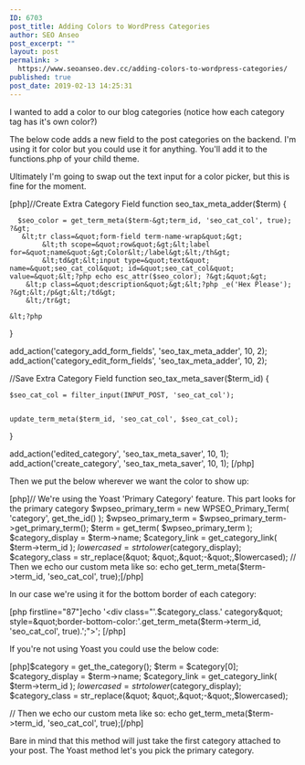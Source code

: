 ```yaml
---
ID: 6703
post_title: Adding Colors to WordPress Categories
author: SEO Anseo
post_excerpt: ""
layout: post
permalink: >
  https://www.seoanseo.dev.cc/adding-colors-to-wordpress-categories/
published: true
post_date: 2019-02-13 14:25:31
---
```

<!-- wp:paragraph -->
<p>I wanted to add a color to our blog categories (notice how each category tag has it's own color?)
</p>
<!-- /wp:paragraph -->

<!-- wp:paragraph -->
<p>
The below code adds a new field to the post categories on the backend. I'm using it for color but you could use it for anything. You'll add it to the functions.php of your child theme.
</p>
<!-- /wp:paragraph -->

<!-- wp:paragraph -->
<p>
Ultimately I'm going to swap out the text input for a color picker, but this is fine for the moment.
<br></p>
<!-- /wp:paragraph -->

<!-- wp:html -->
[php]//Create Extra Category Field
function seo_tax_meta_adder($term) {
     
      $seo_color = get_term_meta($term-&gt;term_id, 'seo_cat_col', true);
    ?&gt;
       &lt;tr class=&quot;form-field term-name-wrap&quot;&gt;
            &lt;th scope=&quot;row&quot;&gt;&lt;label for=&quot;name&quot;&gt;Color&lt;/label&gt;&lt;/th&gt;
            &lt;td&gt;&lt;input type=&quot;text&quot; name=&quot;seo_cat_col&quot; id=&quot;seo_cat_col&quot; value=&quot;&lt;?php echo esc_attr($seo_color); ?&gt;&quot;&gt;
        &lt;p class=&quot;description&quot;&gt;&lt;?php _e('Hex Please'); ?&gt;&lt;/p&gt;&lt;/td&gt;
        &lt;/tr&gt;
 
    &lt;?php
}
 
 
add_action('category_add_form_fields', 'seo_tax_meta_adder', 10, 2);
add_action('category_edit_form_fields', 'seo_tax_meta_adder', 10, 2);
 
 
//Save Extra Category Field
function seo_tax_meta_saver($term_id) {
 
    $seo_cat_col = filter_input(INPUT_POST, 'seo_cat_col');
 
 
    update_term_meta($term_id, 'seo_cat_col', $seo_cat_col);
 
}
 
add_action('edited_category', 'seo_tax_meta_saver', 10, 1);
add_action('create_category', 'seo_tax_meta_saver', 10, 1);
[/php]
<!-- /wp:html -->

<!-- wp:paragraph -->
<p> Then we put the below wherever we want the color to show up: </p>
<!-- /wp:paragraph -->

<!-- wp:html -->
[php]// We're using the Yoast 'Primary Category' feature. This part looks for the primary category
		$wpseo_primary_term = new WPSEO_Primary_Term( 'category', get_the_id() );
		$wpseo_primary_term = $wpseo_primary_term-&gt;get_primary_term();
$term = get_term( $wpseo_primary_term );
	$category_display = $term-&gt;name;
			$category_link = get_category_link( $term-&gt;term_id );
			$lowercased = strtolower($category_display);
		$category_class = str_replace(&quot; &quot;,&quot;-&quot;,$lowercased);
// Then we echo our custom meta like so:
echo get_term_meta($term-&gt;term_id, 'seo_cat_col', true);[/php]
<!-- /wp:html -->

<!-- wp:paragraph -->
<p>

In our case we're using it for the bottom border of each category:
</p>
<!-- /wp:paragraph -->

<!-- wp:html -->
[php firstline="87"]echo '&lt;div class=&quot;'.$category_class.' category&quot; style=&quot;border-bottom-color:'.get_term_meta($term-&gt;term_id, 'seo_cat_col', true).';&quot;&gt;';
[/php]
<!-- /wp:html -->

<!-- wp:paragraph -->
<p>If you're not using Yoast you could use the below code: </p>
<!-- /wp:paragraph -->

<!-- wp:html -->
[php]$category = get_the_category(); 
$term = $category[0];
$category_display = $term-&gt;name;
$category_link = get_category_link( $term-&gt;term_id );
$lowercased = strtolower($category_display);
$category_class = str_replace(&quot; &quot;,&quot;-&quot;,$lowercased);

// Then we echo our custom meta like so:
echo get_term_meta($term-&gt;term_id, 'seo_cat_col', true);[/php]
<!-- /wp:html -->

<!-- wp:paragraph -->
<p>Bare in mind that this method will just take the first category attached to your post. The Yoast method let's you pick the primary category.</p>
<!-- /wp:paragraph -->